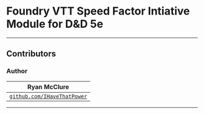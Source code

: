 # Foundry VTT Speed Factor Intiative Module for D&D 5e


---

## Contributors
### Author
| **Ryan McClure** |
| :---:|
| <a href="https://github.com/IHaveThatPower" target="_blank">`github.com/IHaveThatPower`</a> |

---

